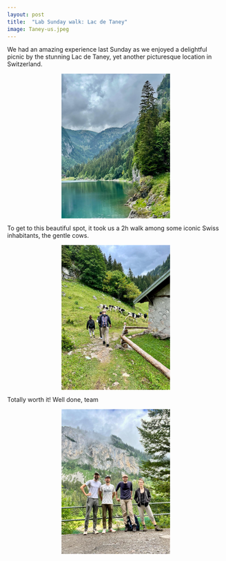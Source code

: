 ```yaml
---
layout: post
title:  "Lab Sunday walk: Lac de Taney"
image: Taney-us.jpeg
---
```


We had an amazing experience last Sunday as we enjoyed a delightful picnic by the stunning Lac de Taney, yet another picturesque location in Switzerland.

<img src="/assets/images/Taney-landscape.jpeg"  width="50%" style="display:block;margin-left:auto;margin-right:auto;">

To get to this beautiful spot, it took us a 2h walk among some iconic Swiss inhabitants, the gentle cows.

<img src="/assets/images/Taney-walk.jpeg"  width="50%" style="display:block;margin-left:auto;margin-right:auto;">

Totally worth it! Well done, team 

<img src="/assets/images/Taney-us.jpeg"  width="50%" style="display:block;margin-left:auto;margin-right:auto;">